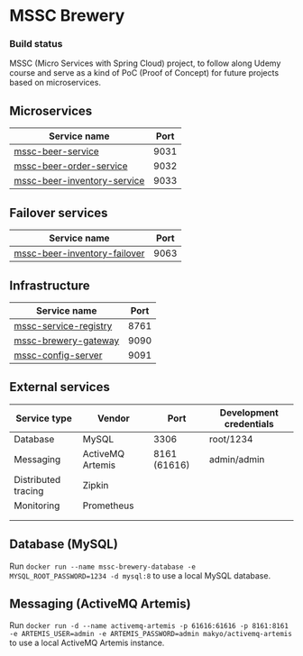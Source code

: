 # MSSC Brewery

### Build status

MSSC (Micro Services with Spring Cloud) project, to follow along Udemy course and serve as a kind of PoC (Proof of
Concept) for future projects based on microservices.

## Microservices

| Service name                                                                            | Port |
|-----------------------------------------------------------------------------------------|------|
| [mssc-beer-service](./services/mssc-beer-service)                                       | 9031 |
| [mssc-beer-order-service](./services/mssc-beer-order-service)                           | 9032 |
| [mssc-beer-inventory-service](./services/mssc-beer-inventory-service)                   | 9033 |

## Failover services

| Service name                                                            | Port |
|-------------------------------------------------------------------------|------|
| [mssc-beer-inventory-failover](./services/mssc-beer-inventory-failover) | 9063 |

## Infrastructure

| Service name                                           | Port |
|--------------------------------------------------------|------|
| [mssc-service-registry](./cloud/mssc-service-registry) | 8761 |
| [mssc-brewery-gateway](./cloud/mssc-api-gateway)       | 9090 |
| [mssc-config-server](./cloud/mssc-config-server)       | 9091 |

## External services

| Service type        | Vendor           | Port         | Development credentials |
|---------------------|------------------|--------------|-------------------------|
| Database            | MySQL            | 3306         | root/1234               |
| Messaging           | ActiveMQ Artemis | 8161 (61616) | admin/admin             |
| Distributed tracing | Zipkin           |              |                         |
| Monitoring          | Prometheus       |              |                         |
|                     |                  |              |                         |
|                     |                  |              |                         |

## Database (MySQL)

Run `docker run --name mssc-brewery-database -e MYSQL_ROOT_PASSWORD=1234 -d mysql:8` to use a local MySQL database.

## Messaging (ActiveMQ Artemis)

Run `docker run -d --name activemq-artemis -p 61616:61616 -p 8161:8161 -e ARTEMIS_USER=admin -e ARTEMIS_PASSWORD=admin makyo/activemq-artemis` to use a local ActiveMQ Artemis instance.
